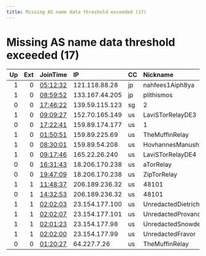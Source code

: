 ```yaml
---
title: Missing AS name data threshold exceeded (17)
---
```


# Missing AS name data threshold exceeded (17)

|   Up |   Ext | JoinTime                                                                                            | IP             | CC   | Nickname           |   ORp |   Dirp | Version   | Contact                   | OS    |   eFamMembers |
|-----:|------:|:----------------------------------------------------------------------------------------------------|:---------------|:-----|:-------------------|------:|-------:|:----------|:--------------------------|:------|--------------:|
|    1 |     0 | [05:12:32](https://metrics.torproject.org/rs.html#details/9AAAD6249EC3423C44A19A0E1DD25E85FFB7AA42) | 121.118.88.28  | jp   | nahfees1Aiph8ya    |  9001 |      0 | 0.4.6.5   | None                      | Linux |             1 |
|    1 |     0 | [08:59:52](https://metrics.torproject.org/rs.html#details/14915FC27748181BD1A65D6B65A70F48DC66E5E3) | 133.167.44.205 | jp   | plithismos         |  9001 |   9030 | 0.4.5.9   | pmos@cll.mixh.jp          | Linux |             9 |
|    0 |     0 | [17:46:22](https://metrics.torproject.org/rs.html#details/A51482A78CE7832F0CBA057489AAFE96FDD8C1E7) | 139.59.115.123 | sg   | 2                  |  6890 |      0 | 0.4.5.6   | Anon50015001@protonmail.c | Linux |             1 |
|    1 |     0 | [09:09:27](https://metrics.torproject.org/rs.html#details/2D9CA14F9AF32F0F9F99387A10CB6805B0E8F919) | 152.70.165.149 | us   | LaviSTorRelayDE3   |  9001 |      0 | 0.4.5.9   | admin@mailhost.wegozyn.eu | Linux |             1 |
|    0 |     0 | [17:22:41](https://metrics.torproject.org/rs.html#details/6EEF6EBA1A74E24AB776B622D4E3B1CECEE4DDA1) | 159.89.174.177 | us   | 1                  | 37523 |      0 | 0.4.5.6   | Anon50015001@protonmail.c | Linux |             1 |
|    1 |     0 | [01:50:51](https://metrics.torproject.org/rs.html#details/52723D7111D1F4B09F8113B05B1EEA49A977E997) | 159.89.225.69  | us   | TheMuffinRelay     |  9001 |      0 | 0.4.5.9   | 7vRzYyVG at protonmail do | Linux |             1 |
|    1 |     0 | [08:30:01](https://metrics.torproject.org/rs.html#details/A94793410CFF41FFA2966F09500D6218D414D1DA) | 159.89.54.208  | us   | HovhannesManushyan |   443 |      0 | 0.4.5.9   | hovhannes.manushyan@gmail | Linux |             1 |
|    1 |     0 | [09:17:46](https://metrics.torproject.org/rs.html#details/608843C20265D3237E485581D8630112FE44ABDA) | 165.22.26.240  | us   | LaviSTorRelayDE4   |  9001 |      0 | 0.4.5.9   | admin@mailhost.wegozyn.eu | Linux |             1 |
|    0 |     0 | [16:31:43](https://metrics.torproject.org/rs.html#details/80B007ADD5F185AE091E81A1871BEC32180A40B2) | 18.206.170.238 | us   | aTorRelay          |   443 |      0 | 0.4.6.6   | tor-operator@your-emailad | Linux |             1 |
|    0 |     0 | [19:47:09](https://metrics.torproject.org/rs.html#details/CCB3EDE6259C4241191D3C0AC5717F4C4AAB97DA) | 18.206.170.238 | us   | ZipTorRelay        |   443 |      0 | 0.4.6.6   | tor-operator@your-emailad | Linux |             1 |
|    1 |     1 | [11:48:37](https://metrics.torproject.org/rs.html#details/1DC5DED4A6946C25B51882CD1572FDF35DCAA311) | 206.189.236.32 | us   | 48101              | 48101 |      0 | 0.4.2.7   | None                      | Linux |             1 |
|    0 |     1 | [14:32:53](https://metrics.torproject.org/rs.html#details/18A3E55A84CD4FA1D4238193D636A7AAA1420F3C) | 206.189.236.32 | us   | 48101              | 48101 |      0 | 0.4.2.7   | None                      | Linux |             1 |
|    1 |     1 | [02:02:03](https://metrics.torproject.org/rs.html#details/B8CA0B488C46E9E28159BFAE7D61D9DF22E359E6) | 23.154.177.100 | us   | UnredactedDietrich |   443 |     80 | 0.4.5.9   | email:admin @ unredacted. | Linux |            16 |
|    1 |     1 | [02:02:07](https://metrics.torproject.org/rs.html#details/F530ADAC0DC3924A59D00CFC677E6DBDBD59C180) | 23.154.177.101 | us   | UnredactedProvance |   443 |     80 | 0.4.5.9   | email:admin @ unredacted. | Linux |            16 |
|    1 |     1 | [02:01:23](https://metrics.torproject.org/rs.html#details/7CC4B902EE9781132A10E655B2C7729BCF724848) | 23.154.177.98  | us   | UnredactedSnowden  |   443 |     80 | 0.4.5.9   | email:admin @ unredacted. | Linux |            16 |
|    1 |     1 | [02:02:00](https://metrics.torproject.org/rs.html#details/75E4B67769327388C1DEADAB2F1FF5294233BA56) | 23.154.177.99  | us   | UnredactedFravor   |   443 |     80 | 0.4.5.9   | email:admin @ unredacted. | Linux |            16 |
|    0 |     0 | [01:20:27](https://metrics.torproject.org/rs.html#details/C325632E1908F65AADB7B538FE178759171F2230) | 64.227.7.26    | us   | TheMuffinRelay     |  9001 |      0 | 0.4.5.9   | 7vRzYyVG at protonmail do | Linux |             1 |

